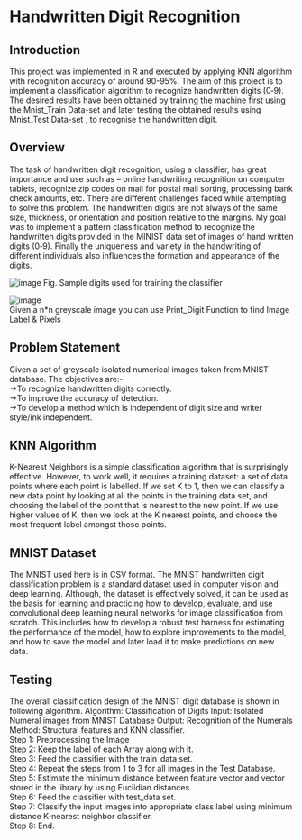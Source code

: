# Handwritten Digit Recognition
## Introduction
This project was implemented in R and executed by applying KNN algorithm with recognition accuracy of around 90-95%. The aim of this project is to implement a classification algorithm to recognize handwritten digits (0‐9). The desired results have been obtained by training the machine first using the Mnist_Train Data-set and later testing the obtained results using Mnist_Test Data-set , to recognise the handwritten digit.  

## Overview
The task of handwritten digit recognition, using a classifier, has great importance and use such as – online handwriting recognition on computer tablets, recognize zip codes on mail for postal mail sorting, processing bank check amounts, etc. There are different challenges faced while attempting to solve this problem. The handwritten digits are not always of the same size, thickness, or orientation and position relative to the margins. My goal was to implement a pattern classification method to recognize the handwritten digits provided in the MINIST data set of images of hand written digits (0‐9). Finally the uniqueness and variety in the handwriting of different individuals also influences the formation and appearance of the digits.  

![image](https://github.com/PrakharPipersania/Handwritten-Digit-Recognition/Images/Smaple-MNIST-Dataset.png)
Fig. Sample digits used for training the classifier  

![image](https://github.com/PrakharPipersania/Handwritten-Digit-Recognition/Images/Print_Digit_Output.png)
</br> Given a n*n greyscale image you can use Print_Digit Function to find Image Label & Pixels

## Problem Statement
Given a set of greyscale isolated numerical images taken from MNIST database. 
The objectives are:- 
</br>->To recognize handwritten digits correctly. 
</br>->To improve the accuracy of detection. 
</br>->To develop a method which is independent of digit size and  writer style/ink independent. 

## KNN Algorithm
K-Nearest Neighbors is a simple classification algorithm that is surprisingly effective. However, to work well, it requires a training dataset: a set of data points where each point is labelled. If we set K to 1, then we can classify a new data point by looking at all the points in the training data set, and choosing the label of the point that is nearest to the new point. If we use higher values of K, then we look at the K nearest points, and choose the most frequent label amongst those points. 

## MNIST Dataset
The MNIST used here is in CSV format. The MNIST handwritten digit classification problem is a standard dataset used in computer vision and deep learning. Although, the dataset is effectively solved, it can be used as the basis for learning and practicing how to develop, evaluate, and use convolutional deep learning neural networks for image classification from scratch. This includes how to develop a robust test harness for estimating the performance of the model, how to explore improvements to the model, and how to save the model and later load it to make predictions on new data.

## Testing
The overall classification design of the MNIST digit database is shown in following algorithm. Algorithm: Classification of Digits Input: Isolated Numeral images from MNIST Database Output: Recognition of the Numerals Method: Structural features and KNN classifier.
</br>Step 1: Preprocessing the Image
</br>Step 2: Keep the label of each Array along with it.
</br>Step 3: Feed the classifier with the train_data set.
</br>Step 4: Repeat the steps from 1 to 3 for all images in the Test Database. 
</br>Step 5: Estimate the minimum distance between feature vector and vector stored in the library by using Euclidian distances.
</br>Step 6: Feed the classifier with test_data set.
</br>Step 7: Classify the input images into appropriate class label using minimum distance K-nearest neighbor classifier.
</br>Step 8: End. 

